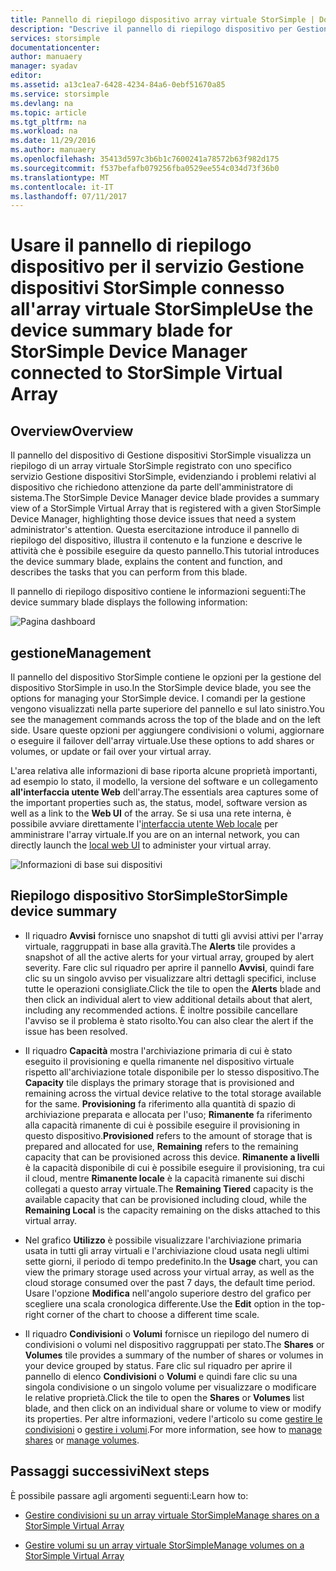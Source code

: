 ```yaml
---
title: Pannello di riepilogo dispositivo array virtuale StorSimple | Documentazione Microsoft
description: "Descrive il pannello di riepilogo dispositivo per Gestione dispositivi StorSimple e illustra come usarlo per monitorare l'integrità dell'array virtuale StorSimple."
services: storsimple
documentationcenter: 
author: manuaery
manager: syadav
editor: 
ms.assetid: a13c1ea7-6428-4234-84a6-0ebf51670a85
ms.service: storsimple
ms.devlang: na
ms.topic: article
ms.tgt_pltfrm: na
ms.workload: na
ms.date: 11/29/2016
ms.author: manuaery
ms.openlocfilehash: 35413d597c3b6b1c7600241a78572b63f982d175
ms.sourcegitcommit: f537befafb079256fba0529ee554c034d73f36b0
ms.translationtype: MT
ms.contentlocale: it-IT
ms.lasthandoff: 07/11/2017
---
```

# <a name="use-the-device-summary-blade-for-storsimple-device-manager-connected-to-storsimple-virtual-array"></a><span data-ttu-id="41ac1-103">Usare il pannello di riepilogo dispositivo per il servizio Gestione dispositivi StorSimple connesso all'array virtuale StorSimple</span><span class="sxs-lookup"><span data-stu-id="41ac1-103">Use the device summary blade for StorSimple Device Manager connected to StorSimple Virtual Array</span></span>

## <a name="overview"></a><span data-ttu-id="41ac1-104">Overview</span><span class="sxs-lookup"><span data-stu-id="41ac1-104">Overview</span></span>

<span data-ttu-id="41ac1-105">Il pannello del dispositivo di Gestione dispositivi StorSimple visualizza un riepilogo di un array virtuale StorSimple registrato con uno specifico servizio Gestione dispositivi StorSimple, evidenziando i problemi relativi al dispositivo che richiedono attenzione da parte dell'amministratore di sistema.</span><span class="sxs-lookup"><span data-stu-id="41ac1-105">The StorSimple Device Manager device blade provides a summary view of a StorSimple Virtual Array that is registered with a given StorSimple Device Manager, highlighting those device issues that need a system administrator's attention.</span></span> <span data-ttu-id="41ac1-106">Questa esercitazione introduce il pannello di riepilogo del dispositivo, illustra il contenuto e la funzione e descrive le attività che è possibile eseguire da questo pannello.</span><span class="sxs-lookup"><span data-stu-id="41ac1-106">This tutorial introduces the device summary blade, explains the content and function, and describes the tasks that you can perform from this blade.</span></span>

<span data-ttu-id="41ac1-107">Il pannello di riepilogo dispositivo contiene le informazioni seguenti:</span><span class="sxs-lookup"><span data-stu-id="41ac1-107">The device summary blade displays the following information:</span></span>

![Pagina dashboard](./media/storsimple-virtual-array-device-summary/device-blade.png)



## <a name="management"></a><span data-ttu-id="41ac1-109">gestione</span><span class="sxs-lookup"><span data-stu-id="41ac1-109">Management</span></span>

<span data-ttu-id="41ac1-110">Il pannello del dispositivo StorSimple contiene le opzioni per la gestione del dispositivo StorSimple in uso.</span><span class="sxs-lookup"><span data-stu-id="41ac1-110">In the StorSimple device blade, you see the options for managing your StorSimple device.</span></span> <span data-ttu-id="41ac1-111">I comandi per la gestione vengono visualizzati nella parte superiore del pannello e sul lato sinistro.</span><span class="sxs-lookup"><span data-stu-id="41ac1-111">You see the management commands across the top of the blade and on the left side.</span></span> <span data-ttu-id="41ac1-112">Usare queste opzioni per aggiungere condivisioni o volumi, aggiornare o eseguire il failover dell'array virtuale.</span><span class="sxs-lookup"><span data-stu-id="41ac1-112">Use these options to add shares or volumes, or update or fail over your virtual array.</span></span>

<span data-ttu-id="41ac1-113">L'area relativa alle informazioni di base riporta alcune proprietà importanti, ad esempio lo stato, il modello, la versione del software e un collegamento **all'interfaccia utente Web** dell'array.</span><span class="sxs-lookup"><span data-stu-id="41ac1-113">The essentials area captures some of the important properties such as, the status, model, software version as well as a link to the **Web UI** of the array.</span></span> <span data-ttu-id="41ac1-114">Se si usa una rete interna, è possibile avviare direttamente l'[interfaccia utente Web locale](storsimple-ova-web-ui-admin.md) per amministrare l'array virtuale.</span><span class="sxs-lookup"><span data-stu-id="41ac1-114">If you are on an internal network, you can directly launch the [local web UI](storsimple-ova-web-ui-admin.md) to administer your virtual array.</span></span>

![Informazioni di base sui dispositivi](./media/storsimple-virtual-array-device-summary/device-essentials.png)

## <a name="storsimple-device-summary"></a><span data-ttu-id="41ac1-116">Riepilogo dispositivo StorSimple</span><span class="sxs-lookup"><span data-stu-id="41ac1-116">StorSimple device summary</span></span>

* <span data-ttu-id="41ac1-117">Il riquadro **Avvisi** fornisce uno snapshot di tutti gli avvisi attivi per l'array virtuale, raggruppati in base alla gravità.</span><span class="sxs-lookup"><span data-stu-id="41ac1-117">The **Alerts** tile provides a snapshot of all the active alerts for your virtual array, grouped by alert severity.</span></span> <span data-ttu-id="41ac1-118">Fare clic sul riquadro per aprire il pannello **Avvisi**, quindi fare clic su un singolo avviso per visualizzare altri dettagli specifici, incluse tutte le operazioni consigliate.</span><span class="sxs-lookup"><span data-stu-id="41ac1-118">Click the tile to open the **Alerts** blade and then click an individual alert to view additional details about that alert, including any recommended actions.</span></span> <span data-ttu-id="41ac1-119">È inoltre possibile cancellare l'avviso se il problema è stato risolto.</span><span class="sxs-lookup"><span data-stu-id="41ac1-119">You can also clear the alert if the issue has been resolved.</span></span>

* <span data-ttu-id="41ac1-120">Il riquadro **Capacità** mostra l'archiviazione primaria di cui è stato eseguito il provisioning e quella rimanente nel dispositivo virtuale rispetto all'archiviazione totale disponibile per lo stesso dispositivo.</span><span class="sxs-lookup"><span data-stu-id="41ac1-120">The **Capacity** tile displays the primary storage that is provisioned and remaining across the virtual device relative to the total storage available for the same.</span></span> <span data-ttu-id="41ac1-121">**Provisioning** fa riferimento alla quantità di spazio di archiviazione preparata e allocata per l'uso; **Rimanente** fa riferimento alla capacità rimanente di cui è possibile eseguire il provisioning in questo dispositivo.</span><span class="sxs-lookup"><span data-stu-id="41ac1-121">**Provisioned** refers to the amount of storage that is prepared and allocated for use, **Remaining** refers to the remaining capacity that can be provisioned across this device.</span></span> <span data-ttu-id="41ac1-122">**Rimanente a livelli** è la capacità disponibile di cui è possibile eseguire il provisioning, tra cui il cloud, mentre **Rimanente locale** è la capacità rimanente sui dischi collegati a questo array virtuale.</span><span class="sxs-lookup"><span data-stu-id="41ac1-122">The **Remaining Tiered** capacity is the available capacity that can be provisioned including cloud, while the **Remaining Local** is the capacity remaining on the disks attached to this virtual array.</span></span>

* <span data-ttu-id="41ac1-123">Nel grafico **Utilizzo** è possibile visualizzare l'archiviazione primaria usata in tutti gli array virtuali e l'archiviazione cloud usata negli ultimi sette giorni, il periodo di tempo predefinito.</span><span class="sxs-lookup"><span data-stu-id="41ac1-123">In the **Usage** chart, you can view the primary storage used across your virtual array, as well as the cloud storage consumed  over the past 7 days, the default time period.</span></span> <span data-ttu-id="41ac1-124">Usare l'opzione **Modifica** nell'angolo superiore destro del grafico per scegliere una scala cronologica differente.</span><span class="sxs-lookup"><span data-stu-id="41ac1-124">Use the **Edit** option in the top-right corner of the chart to choose a different time scale.</span></span>

* <span data-ttu-id="41ac1-125">Il riquadro **Condivisioni** o **Volumi** fornisce un riepilogo del numero di condivisioni o volumi nel dispositivo raggruppati per stato.</span><span class="sxs-lookup"><span data-stu-id="41ac1-125">The **Shares** or **Volumes** tile provides a summary of the number of shares or volumes in your device grouped by status.</span></span> <span data-ttu-id="41ac1-126">Fare clic sul riquadro per aprire il pannello di elenco **Condivisioni** o **Volumi** e quindi fare clic su una singola condivisione o un singolo volume per visualizzare o modificare le relative proprietà.</span><span class="sxs-lookup"><span data-stu-id="41ac1-126">Click the tile to open the **Shares**  or **Volumes** list blade, and then click on an individual share or volume to view or modify its properties.</span></span> <span data-ttu-id="41ac1-127">Per altre informazioni, vedere l'articolo su come [gestire le condivisioni](storsimple-virtual-array-manage-shares.md) o [gestire i volumi](storsimple-virtual-array-manage-volumes.md).</span><span class="sxs-lookup"><span data-stu-id="41ac1-127">For more information, see how to [manage shares](storsimple-virtual-array-manage-shares.md) or [manage volumes](storsimple-virtual-array-manage-volumes.md).</span></span>

## <a name="next-steps"></a><span data-ttu-id="41ac1-128">Passaggi successivi</span><span class="sxs-lookup"><span data-stu-id="41ac1-128">Next steps</span></span>
<span data-ttu-id="41ac1-129">È possibile passare agli argomenti seguenti:</span><span class="sxs-lookup"><span data-stu-id="41ac1-129">Learn how to:</span></span>
- [<span data-ttu-id="41ac1-130">Gestire condivisioni su un array virtuale StorSimple</span><span class="sxs-lookup"><span data-stu-id="41ac1-130">Manage shares on a StorSimple Virtual Array</span></span>](storsimple-virtual-array-manage-shares.md)
    
- [<span data-ttu-id="41ac1-131">Gestire volumi su un array virtuale StorSimple</span><span class="sxs-lookup"><span data-stu-id="41ac1-131">Manage volumes on a StorSimple Virtual Array</span></span>](storsimple-virtual-array-manage-volumes.md)

